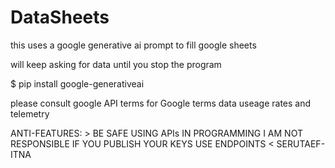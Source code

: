 # DataSheets
this uses a google generative ai prompt to fill google sheets

will keep asking for data until you stop the program

$ pip install google-generativeai

please consult google API terms for Google terms data useage rates and telemetry

ANTI-FEATURES: > BE SAFE USING APIs IN PROGRAMMING I AM NOT RESPONSIBLE IF YOU PUBLISH YOUR KEYS USE ENDPOINTS < SERUTAEF-ITNA
